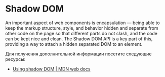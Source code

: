 # Shadow DOM

An important aspect of web components is encapsulation — being able to keep the markup structure, style, and behavior hidden and separate from other code on the page so that different parts do not clash, and the code can be kept nice and clean. The Shadow DOM API is a key part of this, providing a way to attach a hidden separated DOM to an element.

Для получения дополнительной информации посетите следующие ресурсы:

- [Using shadow DOM | MDN web docs](https://developer.mozilla.org/en-US/docs/Web/Web_Components/Using_shadow_DOM)
